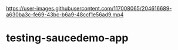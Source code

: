 

https://user-images.githubusercontent.com/117008065/204616689-a630ba3c-fe69-43bc-b6a9-48ccf1e56ad9.mp4

# testing-saucedemo-app
